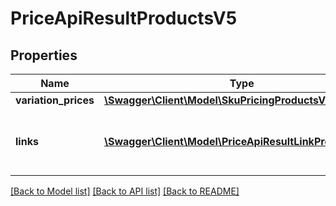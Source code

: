 # PriceApiResultProductsV5

## Properties
Name | Type | Description | Notes
------------ | ------------- | ------------- | -------------
**variation_prices** | [**\Swagger\Client\Model\SkuPricingProductsV5[]**](SkuPricingProductsV5.md) |  | [optional] 
**links** | [**\Swagger\Client\Model\PriceApiResultLinkProductsV5[]**](PriceApiResultLinkProductsV5.md) | a list of links that can be used for pagination. | [optional] 

[[Back to Model list]](../../README.md#documentation-for-models) [[Back to API list]](../../README.md#documentation-for-api-endpoints) [[Back to README]](../../README.md)

